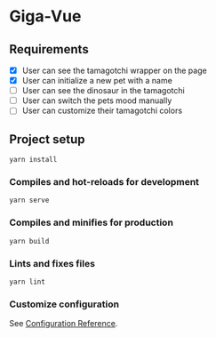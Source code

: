 # Giga-Vue

## Requirements

- [x] User can see the tamagotchi wrapper on the page
- [x] User can initialize a new pet with a name
- [ ] User can see the dinosaur in the tamagotchi
- [ ] User can switch the pets mood manually
- [ ] User can customize their tamagotchi colors

## Project setup

```
yarn install
```

### Compiles and hot-reloads for development

```
yarn serve
```

### Compiles and minifies for production

```
yarn build
```

### Lints and fixes files

```
yarn lint
```

### Customize configuration

See [Configuration Reference](https://cli.vuejs.org/config/).
